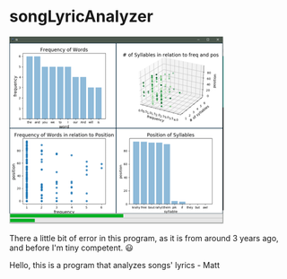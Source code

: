 # songLyricAnalyzer


![song lyrics analyzer Screen Shot](./screenshot.png)


There a little bit of error in this program, as it is from around 3 years ago, and before I'm tiny competent. :smiley:



Hello, this is a program that analyzes songs' lyrics - Matt 
